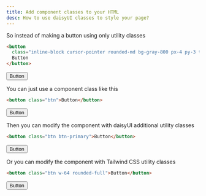```yaml
---
title: Add component classes to your HTML
desc: How to use daisyUI classes to style your page?
---
```


<script>
  import Translate from "$components/Translate.svelte"
</script>
<Translate text="Once you <a href='/docs/install/'>installed daisyUI</a>, you can use component classes like <code>btn</code>, <code>card</code>, etc." />

So instead of making a button using only utility classes

```html
<button
  class="inline-block cursor-pointer rounded-md bg-gray-800 px-4 py-3 text-center text-sm font-semibold uppercase text-white transition duration-200 ease-in-out hover:bg-gray-900">
  Button
</button>
```

<button class="inline-block px-4 py-3 text-sm font-semibold text-center text-white uppercase transition duration-200 ease-in-out bg-gray-800 rounded-md cursor-pointer hover:bg-gray-900">Button</button>

You can just use a component class like this

```html
<button class="btn">Button</button>
```

<button class="btn">Button</button>

Then you can modify the component with daisyUI additional utility classes

```html
<button class="btn btn-primary">Button</button>
```

<button class="btn btn-primary">Button</button>

Or you can modify the component with Tailwind CSS utility classes

```html
<button class="btn w-64 rounded-full">Button</button>
```

<button class="w-64 rounded-full btn">Button</button>
